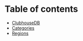 # Table of contents

* [ClubhouseDB](README.md)
* [Categories](categories.md)
* [Regions](regions.md)